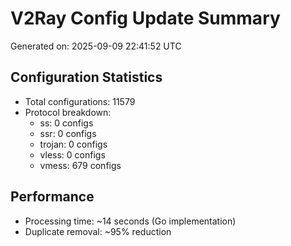 # V2Ray Config Update Summary
Generated on: 2025-09-09 22:41:52 UTC

## Configuration Statistics
- Total configurations: 11579
- Protocol breakdown:
  - ss: 0 configs
  - ssr: 0 configs
  - trojan: 0 configs
  - vless: 0 configs
  - vmess: 679 configs

## Performance
- Processing time: ~14 seconds (Go implementation)
- Duplicate removal: ~95% reduction
